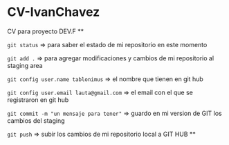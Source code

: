 # CV-IvanChavez
CV para proyecto DEV.F
\*\*

`git status` => para saber el estado de mi repositorio en este momento

`git add .` => para agregar modificaciones y cambios de mi repositorio al staging area

`git config user.name tablonimus` => el nombre que tienen en git hub

`git config user.email lauta@gmail.com` => el email con el que se registraron en git hub

`git commit -m "un mensaje para tener"` => guardo en mi version de GIT los cambios del staging

`git push` => subir los cambios de mi repositorio local a GIT HUB
\*\*